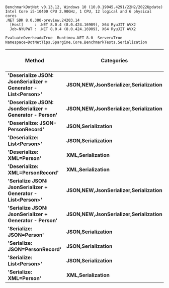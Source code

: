 ```

BenchmarkDotNet v0.13.12, Windows 10 (10.0.19045.4291/22H2/2022Update)
Intel Core i5-10400 CPU 2.90GHz, 1 CPU, 12 logical and 6 physical cores
.NET SDK 8.0.300-preview.24203.14
  [Host]     : .NET 8.0.4 (8.0.424.16909), X64 RyuJIT AVX2
  Job-NYUPWT : .NET 8.0.4 (8.0.424.16909), X64 RyuJIT AVX2

EvaluateOverhead=True  Runtime=.NET 8.0  Server=True  
Namespace=DotNetTips.Spargine.Core.BenchmarkTests.Serialization  

```
| Method                                                        | Categories                                | Mean         | Error       | StdDev      | StdErr      | Min          | Q1           | Median       | Q3           | Max          | Op/s      | CI99.9% Margin | Iterations | Kurtosis | MValue | Skewness | Rank | LogicalGroup | Baseline | Gen0   | Code Size | Completed Work Items | Lock Contentions | Exceptions | Gen1   | Gen2   | Allocated |
|-------------------------------------------------------------- |------------------------------------------ |-------------:|------------:|------------:|------------:|-------------:|-------------:|-------------:|-------------:|-------------:|----------:|---------------:|-----------:|---------:|-------:|---------:|-----:|------------- |--------- |-------:|----------:|---------------------:|-----------------:|-----------:|-------:|-------:|----------:|
| **&#39;Deserialize JSON: JsonSerializer + Generator - List&lt;Person&gt;&#39;** | **JSON,**NEW**,JsonSerializer,Serialization** | **713,321.5 ns** | **2,624.62 ns** | **2,455.07 ns** |   **633.90 ns** | **708,628.7 ns** | **712,111.5 ns** | **713,498.5 ns** | **714,831.4 ns** | **717,341.8 ns** |   **1,401.9** |   **2,624.623 ns** |      **15.00** |    **2.189** |  **2.000** |  **-0.2529** |   **12** | *****            | **No**       | **1.9531** |   **3,576 B** |                    **-** |                **-** |          **-** |      **-** |      **-** | **204.59 KB** |
| **&#39;Deserialize JSON: JsonSerializer + Generator - Person&#39;**       | **JSON,**NEW**,JsonSerializer,Serialization** |   **6,924.5 ns** |    **30.36 ns** |    **28.40 ns** |     **7.33 ns** |   **6,885.4 ns** |   **6,895.9 ns** |   **6,926.4 ns** |   **6,943.5 ns** |   **6,971.0 ns** | **144,415.5** |      **30.365 ns** |      **15.00** |    **1.636** |  **2.000** |   **0.1785** |    **5** | *****            | **No**       | **0.0229** |   **3,526 B** |                    **-** |                **-** |          **-** |      **-** |      **-** |   **2.45 KB** |
| **&#39;Deserialize: JSON-PersonRecord&#39;**                              | **JSON,Serialization**                        |   **3,141.7 ns** |    **12.17 ns** |    **11.39 ns** |     **2.94 ns** |   **3,122.1 ns** |   **3,134.4 ns** |   **3,142.1 ns** |   **3,147.0 ns** |   **3,162.9 ns** | **318,299.8** |      **12.174 ns** |      **15.00** |    **2.250** |  **2.000** |   **0.2340** |    **4** | *****            | **No**       | **0.0229** |   **2,791 B** |                    **-** |                **-** |          **-** |      **-** |      **-** |   **2.21 KB** |
| **&#39;Deserialize: List&lt;Person&gt;&#39;**                                   | **JSON,Serialization**                        | **334,728.8 ns** | **1,965.39 ns** | **1,838.42 ns** |   **474.68 ns** | **331,986.0 ns** | **333,064.6 ns** | **335,015.4 ns** | **335,816.1 ns** | **337,690.2 ns** |   **2,987.5** |   **1,965.385 ns** |      **15.00** |    **1.723** |  **2.000** |  **-0.1768** |   **11** | *****            | **No**       | **1.9531** |   **2,791 B** |                    **-** |                **-** |          **-** |      **-** |      **-** | **185.45 KB** |
| **&#39;Deserialize: XML=Person&#39;**                                     | **XML,Serialization**                         |  **20,410.8 ns** |   **214.84 ns** |   **200.96 ns** |    **51.89 ns** |  **20,054.2 ns** |  **20,282.1 ns** |  **20,425.3 ns** |  **20,554.8 ns** |  **20,723.4 ns** |  **48,993.7** |     **214.839 ns** |      **15.00** |    **1.732** |  **2.000** |  **-0.1593** |    **8** | *****            | **No**       | **0.1221** |   **1,508 B** |                    **-** |                **-** |          **-** |      **-** |      **-** |  **19.62 KB** |
| **&#39;Deserialize: XML=PersonRecord&#39;**                               | **XML,Serialization**                         |  **19,504.2 ns** |   **144.80 ns** |   **135.45 ns** |    **34.97 ns** |  **19,309.6 ns** |  **19,403.9 ns** |  **19,480.8 ns** |  **19,606.2 ns** |  **19,789.5 ns** |  **51,270.9** |     **144.804 ns** |      **15.00** |    **2.128** |  **2.000** |   **0.4755** |    **7** | *****            | **No**       | **0.1831** |   **1,561 B** |                    **-** |                **-** |          **-** |      **-** |      **-** |  **19.03 KB** |
| **&#39;Serialize JSON: JsonSerializer + Generator - List&lt;Person&gt;&#39;**   | **JSON,**NEW**,JsonSerializer,Serialization** | **279,187.4 ns** | **4,487.48 ns** | **4,197.59 ns** | **1,083.81 ns** | **265,989.1 ns** | **278,958.5 ns** | **279,722.9 ns** | **281,177.8 ns** | **283,258.1 ns** |   **3,581.8** |   **4,487.482 ns** |      **15.00** |    **6.698** |  **2.000** |  **-1.9548** |    **9** | *****            | **No**       | **5.8594** |   **2,740 B** |                    **-** |                **-** |          **-** | **5.8594** | **5.8594** | **149.08 KB** |
| **&#39;Serialize JSON: JsonSerializer + Generator - Person&#39;**         | **JSON,**NEW**,JsonSerializer,Serialization** |   **1,233.2 ns** |     **7.74 ns** |     **7.24 ns** |     **1.87 ns** |   **1,224.1 ns** |   **1,227.3 ns** |   **1,231.0 ns** |   **1,238.4 ns** |   **1,247.3 ns** | **810,929.7** |       **7.737 ns** |      **15.00** |    **1.793** |  **2.000** |   **0.5418** |    **1** | *****            | **No**       | **0.0172** |   **2,750 B** |                    **-** |                **-** |          **-** |      **-** |      **-** |   **1.53 KB** |
| **&#39;Serialize: JSON=Person&#39;**                                      | **JSON,Serialization**                        |   **1,912.0 ns** |     **8.07 ns** |     **7.55 ns** |     **1.95 ns** |   **1,901.9 ns** |   **1,907.6 ns** |   **1,909.2 ns** |   **1,917.7 ns** |   **1,927.6 ns** | **523,005.1** |       **8.069 ns** |      **15.00** |    **1.992** |  **2.000** |   **0.4261** |    **3** | *****            | **No**       | **0.0191** |   **1,778 B** |                    **-** |                **-** |          **-** |      **-** |      **-** |   **1.85 KB** |
| **&#39;Serialize: JSON=PersonRecord&#39;**                                | **JSON,Serialization**                        |   **1,871.1 ns** |     **5.62 ns** |     **5.25 ns** |     **1.36 ns** |   **1,863.8 ns** |   **1,866.6 ns** |   **1,870.5 ns** |   **1,876.7 ns** |   **1,877.5 ns** | **534,455.5** |       **5.616 ns** |      **15.00** |    **1.261** |  **2.000** |   **0.0179** |    **2** | *****            | **No**       | **0.0191** |   **1,778 B** |                    **-** |                **-** |          **-** |      **-** |      **-** |    **1.8 KB** |
| **&#39;Serialize: List&lt;Person&gt;&#39;**                                     | **JSON,Serialization**                        | **296,209.9 ns** | **4,506.64 ns** | **4,215.52 ns** | **1,088.44 ns** | **291,617.7 ns** | **292,799.2 ns** | **294,635.2 ns** | **300,925.3 ns** | **304,058.7 ns** |   **3,376.0** |   **4,506.642 ns** |      **15.00** |    **1.556** |  **2.000** |   **0.5376** |   **10** | *****            | **No**       | **5.8594** |     **478 B** |                    **-** |                **-** |          **-** | **5.8594** | **5.8594** | **152.42 KB** |
| **&#39;Serialize: XML=Person&#39;**                                       | **XML,Serialization**                         |  **17,229.2 ns** |   **127.62 ns** |   **119.38 ns** |    **30.82 ns** |  **17,044.9 ns** |  **17,140.7 ns** |  **17,222.4 ns** |  **17,288.4 ns** |  **17,449.6 ns** |  **58,041.2** |     **127.619 ns** |      **15.00** |    **2.069** |  **2.000** |   **0.4573** |    **6** | *****            | **No**       | **0.2441** |   **1,267 B** |                    **-** |                **-** |          **-** |      **-** |      **-** |  **22.81 KB** |
